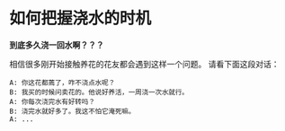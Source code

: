 # 如何把握浇水的时机


**到底多久浇一回水啊？？？**

相信很多刚开始接触养花的花友都会遇到这样一个问题。
请看下面这段对话：

```
A: 你这花都蔫了，咋不浇点水呢？
B: 我买的时候问卖花的。他说好养活，一周浇一次水就行。
A: 你每次浇完水有好转吗？
B: 浇完水就好多了。我这不怕它淹死嘛。
A: ...
```

